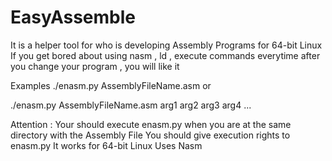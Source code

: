 # EasyAssemble

It is a helper tool for who is developing Assembly Programs for 64-bit Linux
If you get bored about using nasm , ld , execute commands everytime after you change your program , you will like it

Examples
./enasm.py AssemblyFileName.asm or

./enasm.py AssemblyFileName.asm arg1 arg2 arg3 arg4 ...

Attention :
Your should execute enasm.py when you are at the same directory with the Assembly File
You should give execution rights to enasm.py
It works for 64-bit Linux
Uses Nasm
